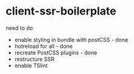 # client-ssr-boilerplate

need to do
- enable styling in bundle with postCSS - done
- hotreload for all - done
- recreate PostCSS plugins - done
- restructure SSR
- enable TSlint